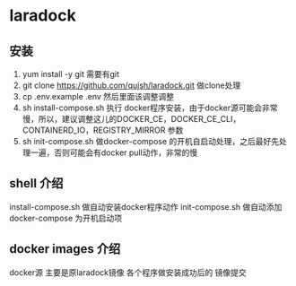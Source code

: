 # laradock

## 安装
1. yum install -y git   需要有git
2. git clone https://github.com/qujsh/laradock.git  做clone处理
3. cp .env.example .env  然后里面该调整调整
4. sh install-compose.sh    执行 docker程序安装，由于docker源可能会非常慢，所以，建议调整这儿的DOCKER_CE，DOCKER_CE_CLI，CONTAINERD_IO，REGISTRY_MIRROR 参数
5. sh init-compose.sh       做docker-compose 的开机自启动处理，之后最好先处理一遍，否则可能会有docker pull动作，非常的慢


## shell 介绍
install-compose.sh 做自动安装docker程序动作
init-compose.sh 做自动添加 docker-compose 为开机启动项

## docker images 介绍
docker源 主要是原laradock镜像 各个程序做安装成功后的 镜像提交


